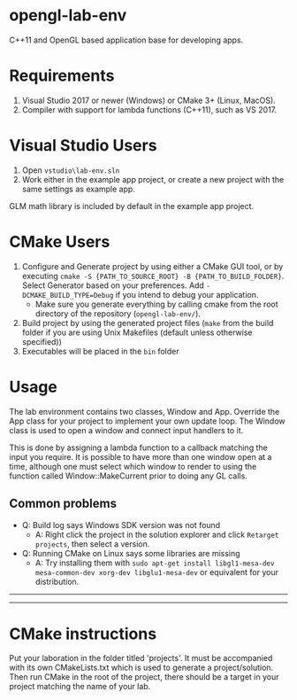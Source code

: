 # opengl-lab-env
C++11 and OpenGL based application base for developing apps.

# Requirements
1. Visual Studio 2017 or newer (Windows) or CMake 3+ (Linux, MacOS).
2. Compiler with support for lambda functions (C++11), such as VS 2017.
  
# Visual Studio Users
1. Open `vstudio\lab-env.sln`
2. Work either in the example app project, or create a new project with the same settings as example app.

GLM math library is included by default in the example app project.

# CMake Users
1. Configure and Generate project by using either a CMake GUI tool, or by executing `cmake -S {PATH_TO_SOURCE_ROOT} -B {PATH_TO_BUILD_FOLDER}`. Select Generator based on your preferences. Add `-DCMAKE_BUILD_TYPE=Debug` if you intend to debug your application.
    * Make sure you generate everything by calling cmake from the root directory of the repository (`opengl-lab-env/`).
2. Build project by using the generated project files (`make` from the build folder if you are using Unix Makefiles (default unless otherwise specified))
3. Executables will be placed in the `bin` folder

# Usage
The lab environment contains two classes, Window and App. Override the App class for your project to implement your own update loop. The Window class is used to open a window and connect input handlers to it. 

This is done by assigning a lambda function to a callback matching the input you require. It is possible to have more than one window open at a time, although one must select which window to render to using the function called Window::MakeCurrent prior to doing any GL calls.

## Common problems
* Q: Build log says Windows SDK version was not found
    - A: Right click the project in the solution explorer and click `Retarget projects`, then select a version.
* Q: Running CMake on Linux says some libraries are missing
    - A: Try installing them with `sudo apt-get install libgl1-mesa-dev mesa-common-dev xorg-dev libglu1-mesa-dev` or equivalent for your distribution.


---
---

# CMake instructions
Put your laboration in the folder titled 'projects'. It must be accompanied with its own CMakeLists.txt which is used to generate a project/solution. Then run CMake in the root of the project, there should be a target in your project matching the name of your lab.